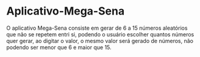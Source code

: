 # Aplicativo-Mega-Sena
O aplicativo Mega-Sena consiste em gerar de 6 a 15 números aleatórios que não se repetem entri si, podendo o usuário escolher quantos números quer gerar, ao digitar o valor, o mesmo valor será gerado de números, não podendo ser menor que 6 e maior que 15. 
